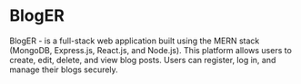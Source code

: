 # BlogER
BlogER - is a full-stack web application built using the MERN stack (MongoDB, Express.js, React.js, and Node.js). This platform allows users to create, edit, delete, and view blog posts. Users can register, log in, and manage their blogs securely.
